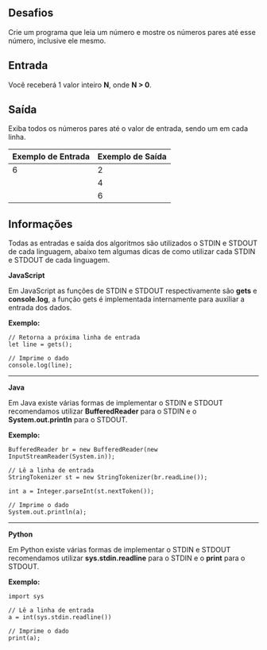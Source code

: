 ## Desafios

Crie um programa que leia um número e mostre os números pares até esse número, inclusive ele mesmo.

## Entrada

Você receberá 1 valor inteiro **N**, onde **N > 0**.

## Saída

Exiba todos os números pares até o valor de entrada, sendo um em cada linha. 

 

| Exemplo de Entrada | Exemplo de Saída |
| ------------------ | ---------------- |
| 6                  | 2                |
|                    | 4                |
|                    | 6                |

## Informações

Todas as entradas e saída dos algoritmos são utilizados o STDIN e STDOUT de cada linguagem, abaixo tem algumas dicas de como utilizar cada STDIN e STDOUT de cada linguagem.

**JavaScript**

Em JavaScript as funções de STDIN e STDOUT respectivamente são **gets** e **console.log**, a função gets é implementada internamente para auxiliar a entrada dos dados.

**Exemplo:**

```
// Retorna a próxima linha de entrada
let line = gets(); 

// Imprime o dado
console.log(line); 
```



------

**Java**

Em Java existe várias formas de implementar o STDIN e STDOUT recomendamos utilizar **BufferedReader** para o STDIN e o **System.out.println** para o STDOUT.

**Exemplo:**

```
BufferedReader br = new BufferedReader(new InputStreamReader(System.in));

// Lê a linha de entrada
StringTokenizer st = new StringTokenizer(br.readLine()); 

int a = Integer.parseInt(st.nextToken());

// Imprime o dado
System.out.println(a); 
```



------

**Python**

Em Python existe várias formas de implementar o STDIN e STDOUT recomendamos utilizar **sys.stdin.readline** para o STDIN e o **print** para o STDOUT.

**Exemplo:**

```
import sys

// Lê a linha de entrada
a = int(sys.stdin.readline()) 

// Imprime o dado
print(a); 
```